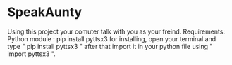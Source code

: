 # SpeakAunty
Using this project your comuter talk with you as your freind.
Requirements:
Python module : pip install pyttsx3
for installing, open your terminal and type " pip install pyttsx3 "
after that import it in your python file using " import pyttsx3 ".
